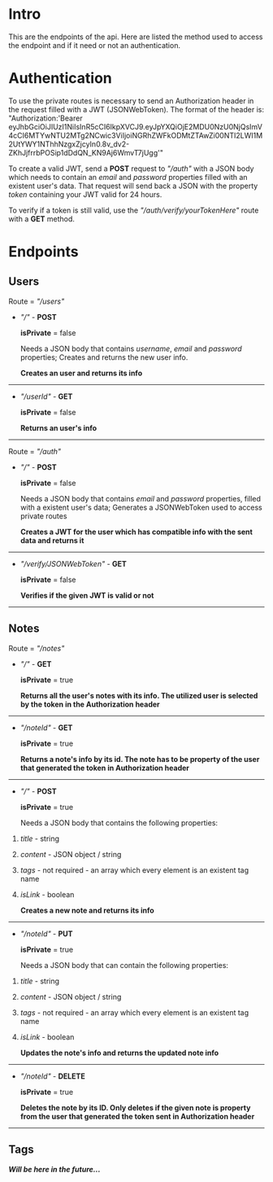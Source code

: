 # Intro

This are the endpoints of the api. Here are listed the method used to access
the endpoint and if it need or not an authentication.

# Authentication

To use the private routes is necessary to send an Authorization header in the request filled with a JWT (JSONWebToken). The format of the header is: "Authorization:'Bearer eyJhbGciOiJIUzI1NiIsInR5cCI6IkpXVCJ9.eyJpYXQiOjE2MDU0NzU0NjQsImV4cCI6MTYwNTU2MTg2NCwic3ViIjoiNGRhZWFkODMtZTAwZi00NTI2LWI1M2UtYWY1NThhNzgxZjcyIn0.8v_dv2-ZKhJjfrrbPOSip1dDdQN_KN9Aj6WmvT7jUgg'"

To create a valid JWT, send a **POST** request to _"/auth"_ with a JSON body which needs to contain
an _email_ and _password_ properties filled with an existent user's data. That request will send back a JSON
with the property _token_ containing your JWT valid for 24 hours.

To verify if a token is still valid, use the _"/auth/verify/yourTokenHere"_ route with a **GET** method.

# Endpoints

## Users

Route = _"/users"_

-   _"/"_ - **POST**

    **isPrivate** = false

    Needs a JSON body that contains _username_, _email_ and _password_ properties;
    Creates and returns the new user info.

    **Creates an user and returns its info**

---

-   _"/userId"_ - **GET**

    **isPrivate** = false

    **Returns an user's info**

---

Route = _"/auth"_

-   _"/"_ - **POST**

    **isPrivate** = false

    Needs a JSON body that contains _email_ and _password_ properties, filled with a existent user's data;
    Generates a JSONWebToken used to access private routes

    **Creates a JWT for the user which has compatible info with the sent data and returns it**

---

-   _"/verify/JSONWebToken"_ - **GET**

    **isPrivate** = false

    **Verifies if the given JWT is valid or not**

---

## Notes

Route = _"/notes"_

-   _"/"_ - **GET**

    **isPrivate** = true

    **Returns all the user's notes with its info. The utilized user is selected by the token in the Authorization header**

---

-   _"/noteId"_ - **GET**

    **isPrivate** = true

    **Returns a note's info by its id. The note has to be property of the user that generated the token in Authorization header**

---

-   _"/"_ - **POST**

    **isPrivate** = true

    Needs a JSON body that contains the following properties:

1. _title_ - string
2. _content_ - JSON object / string
3. _tags_ - not required - an array which every element is an existent tag name
4. _isLink_ - boolean

    **Creates a new note and returns its info**

---

-   _"/noteId"_ - **PUT**

    **isPrivate** = true

    Needs a JSON body that can contain the following properties:

1. _title_ - string
2. _content_ - JSON object / string
3. _tags_ - not required - an array which every element is an existent tag name
4. _isLink_ - boolean

    **Updates the note's info and returns the updated note info**

---

-   _"/noteId"_ - **DELETE**

    **isPrivate** = true

    **Deletes the note by its ID. Only deletes if the given note is property from the user that generated the token sent in Authorization header**

---

## Tags

**_Will be here in the future..._**
